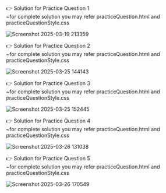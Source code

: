 👉 Solution for Practice Question 1 <br>
~for complete solution you may refer practiceQuestion.html and practiceQuestionStyle.css

![Screenshot 2025-03-19 213359](https://github.com/user-attachments/assets/509d7846-3b96-4524-ada1-09e79c396639)

👉 Solution for Practice Question 2 <br>
~for complete solution you may refer practiceQuestion.html and practiceQuestionStyle.css

![Screenshot 2025-03-25 144143](https://github.com/user-attachments/assets/10cf4e47-f428-4cde-a450-8915b3b12b3d)

👉 Solution for Practice Question 3 <br>
~for complete solution you may refer practiceQuestion.html and practiceQuestionStyle.css

![Screenshot 2025-03-25 152445](https://github.com/user-attachments/assets/8440103a-7301-4d9e-adf3-c39e725580ee)

👉 Solution for Practice Question 4 <br>
~for complete solution you may refer practiceQuestion.html and practiceQuestionStyle.css

![Screenshot 2025-03-26 131038](https://github.com/user-attachments/assets/4b75f69a-59da-417f-af5c-31f09c049da6)

👉 Solution for Practice Question 5 <br>
~for complete solution you may refer practiceQuestion.html and practiceQuestionStyle.css

![Screenshot 2025-03-26 170549](https://github.com/user-attachments/assets/de6c9e0a-ffea-4e2e-9a29-ab2464ccf2e3)


